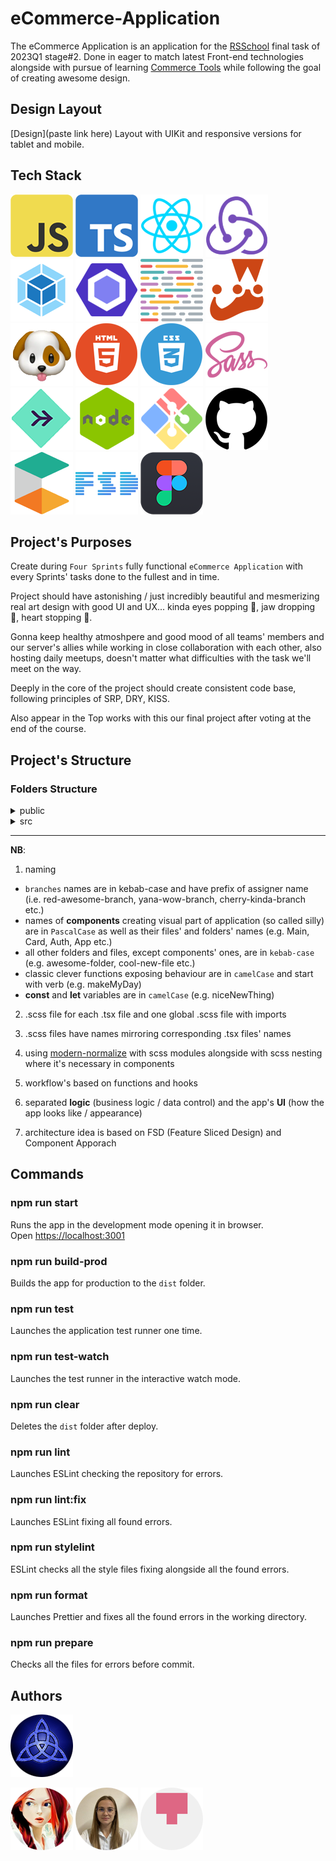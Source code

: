 # eCommerce-Application

The eCommerce Application is an application for the [RSSchool](https://rs.school/) final task of 2023Q1 stage#2.
Done in eager to match latest Front-end technologies alongside with pursue of learning [Commerce Tools](https://commercetools.com/) while following the goal of creating awesome design.

## Design Layout

[Design](paste link here) Layout with UIKit and responsive versions for tablet and mobile.

## Tech Stack

![js](./public/assets/tech-stack-images/js.png)
![ts](./public/assets/tech-stack-images/ts.png)
![react](./public/assets/tech-stack-images/react.png)
![redux](./public/assets/tech-stack-images/redux.png)
![webpack](./public/assets/tech-stack-images/webpack.png)
![eslint](./public/assets/tech-stack-images/eslint.png)
![prettier](./public/assets/tech-stack-images/prettier.png)
![jest](./public/assets/tech-stack-images/jest.png)
![husky](./public/assets/tech-stack-images/husky.png)
![html](./public/assets/tech-stack-images/html.png)
![css](./public/assets/tech-stack-images/css.png)
![scss](./public/assets/tech-stack-images/scss.png)
![normalize](./public/assets/tech-stack-images/modern-normalize.png)
![node](./public/assets/tech-stack-images/node.png)
![git](./public/assets/tech-stack-images/git.png)
![github](./public/assets/tech-stack-images/github.png)
![ecommerce tools](./public/assets/tech-stack-images/ecommerce_tools.png)
![fsd](./public/assets/tech-stack-images/fsd_architecture.png)
![figma](./public/assets/tech-stack-images/figma.png)

## Project's Purposes

Create during `Four Sprints` fully functional `eCommerce Application` with every Sprints' tasks done to the fullest and in time.

Project should have astonishing / just incredibly beautiful and mesmerizing real art design with good UI and UX... kinda eyes popping 👀, jaw dropping 👄, heart stopping 💖.

Gonna keep healthy atmoshpere and good mood of all teams' members and our server's allies while working in close collaboration with each other, also hosting daily meetups, doesn't matter what difficulties with the task we'll meet on the way.

Deeply in the core of the project should create consistent code base, following principles of SRP, DRY, KISS.

Also appear in the Top works with this our final project after voting at the end of the course.

## Project's Structure

### Folders Structure

<details><summary>public</summary>

- assets (pics, icons, backgrounds, design references etc.)
- favicon
- fonts
</details>

<details><summary>src</summary>

- App (One ring to rule them all, One ring to find them, One ring to bring them all ©Lord of the Rings)
<details><summary>components</summary>

- Card
- Catalog
- Header
- Footer
- shared (reused code e.g. Buttons, Inputs etc.)
</details>
<details><summary>pages</summary>

- Main
- Products
- Product
- Auth
- Registration
</details>

- store
- hooks
- data (product's config, arrays of sounds etc.)
- types (types, enums, interfaces)
- constants (base url, error messages codes etc.)
- utils (just helpful functions, not particularly dedicated to one of the layers)
- style (global with imports)
- index.html
- main.tsx
</details>
<p></p>

---

**NB**:

1. naming

- `branches` names are in kebab-case and have prefix of assigner name (i.e. red-awesome-branch, yana-wow-branch, cherry-kinda-branch etc.)
- names of **components** creating visual part of application (so called silly) are in `PascalCase` as well as their files' and folders' names (e.g. Main, Card, Auth, App etc.)
- all other folders and files, except components' ones, are in `kebab-case` (e.g. awesome-folder, cool-new-file etc.)
- classic clever functions exposing behaviour are in `camelCase` and start with verb (e.g. makeMyDay)
- **const** and **let** variables are in `camelCase` (e.g. niceNewThing)
</details>

2. .scss file for each .tsx file and one global .scss file with imports

3. .scss files have names mirroring corresponding .tsx files' names

4. using [modern-normalize](https://github.com/sindresorhus/modern-normalize) with scss modules alongside with scss nesting where it's necessary in components

5. workflow's based on functions and hooks

8. separated **logic** (business logic / data control) and the app's **UI** (how the app looks like / appearance)

9. architecture idea is based on FSD (Feature Sliced Design) and Component Apporach

## Commands

### npm run start
Runs the app in the development mode opening it in browser.<br />
Open [https://localhost:3001](https://localhost:3001)

### npm run build-prod
Builds the app for production to the `dist` folder.

### npm run test
Launches the application test runner one time.

### npm run test-watch
Launches the test runner in the interactive watch mode.

### npm run clear
Deletes the `dist` folder after deploy.

### npm run lint
Launches ESLint checking the repository for errors.

### npm run lint:fix
Launches ESLint fixing all found errors.

### npm run stylelint
ESLint checks all the style files fixing alongside all the found errors.

### npm run format
Launches Prettier and fixes all the found errors in the working directory.

### npm run prepare
Checks all the files for errors before commit.

## Authors

![trinity](./public/assets/github-pics/trinity.png)

[![craftsw0man](./public/assets/github-pics/github_pic_tashenka.png)](https://github.com/CRAFTSW0MAN/)
[![yanabel1996](./public/assets/github-pics/github_pic_yanabel1996.png)](https://github.com/yanabel1996)
[![lyutails](./public/assets/github-pics/github_pic_lyutails.png)](https://github.com/lyutails)
